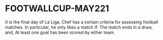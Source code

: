 # FOOTWALLCUP-MAY221
It is the final day of La Liga. Chef has a certain criteria for assessing football matches. In particular, he only likes a match if:  The match ends in a draw, and, At least one goal has been scored by either team.
